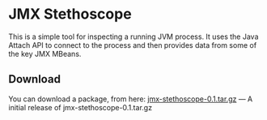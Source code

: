 # JMX Stethoscope

This is a simple tool for inspecting a running JVM process.
It uses the Java Attach API to connect to the process and then provides data from some of the key JMX MBeans.

## Download

You can download a package, from here: [jmx-stethoscope-0.1.tar.gz](https://github.com/pidster/jmx-stethoscope/downloads) — A initial release of jmx-stethoscope-0.1.tar.gz

